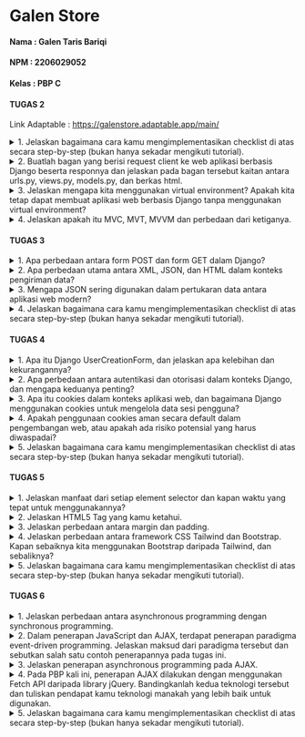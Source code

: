 # Galen Store

#### Nama : Galen Taris Bariqi
#### NPM : 2206029052
#### Kelas : PBP C


#### TUGAS 2

Link Adaptable : https://galenstore.adaptable.app/main/

<details>
<summary>
1. Jelaskan bagaimana cara kamu mengimplementasikan checklist di atas secara step-by-step (bukan hanya sekadar mengikuti tutorial).
</summary>

- Membuat sebuah proyek Django baru.

Seperti yang sudah diajarkan saat tutorial 0 kemarin, saya harus membuat repositori public di github yang terhubung dengan repositori lokal di laptop. Repositori lokal tersebut berisi proyek aplikasi yang dibuat pada tugas 2 ini. Untuk membuat direktori tersebut, kita harus menggunakan beberapa command seperti :
    1. ``git init`` : Menginisiasi di direktori yang sudah dibuat dan akan membuat repositori kosong di direktori tersebut
    2. ``python -m venv env`` : Membuat virtual environment (env)
    3. ``env\Scripts\activate.bat`` : Mengaktivasi env tersebut yang akan berguna sebagai *dependecies* dari aplikasi.
    Kemudian membuat berkas requirements.txt saat env sedang aktif yang berisi beberapa *dependecies*
    4. ``pip install -r requirements.txt`` : Menjalankan *dependecies* yang sudah dimasukkan ke dalam berkas requirements.txt
    5. ``django-admin startproject galen_store .`` : Membuat proyek Django dengan nama "galen_store"

Untuk memberikan izin pada semua host dalam mengakses aplikasi web, kita harus menambahkan ``"*"`` dalam ``ALLOWED_HOSTS``. Dan yang terakhir adalah membuat berkas ``.gitignore`` dan diisi dengan text pada tutorial 0. Berkas tersebut berguna untuk mengabaikan beberapa berkas yang harus diabaikan oleh git agar tidak ter-push.

- Membuat aplikasi dengan nama main pada proyek tersebut.

Langkah selanjutnya adalah membuat direktori bernama main dalam proyek aplikasi Tugas 2 ini dengan menjalankan perintah ``python manage.py startapp main``. Kemudian menambahkan ``'main'`` ke dalam ``INSTALLED_APPS`` di ``settings.py`` direktori galen_store.

- Melakukan routing pada proyek agar dapat menjalankan aplikasi main.

Di tahap ini, saya membuat berkas urls.py untuk mendefinisikan rute URL. Kemudian, pada file urls.py yang di direktori galen_store, saya menambahkan fungsi include dari django.urls untuk mengimpor rute URL dari aplikasi lain. Setelah itu, saya menambahkan path ``'main/'`` ke dalam urls.py yang berada di direktori galen_store.

- Membuat model pada aplikasi main dengan nama Item dan memiliki atribut wajib sebagai berikut.
    1. name sebagai nama item dengan tipe CharField.
    2. amount sebagai jumlah item dengan tipe IntegerField.
    3. description sebagai deskripsi item dengan tipe TextField.

Saya membuat model-model pada aplikasi main dengan ketentuan di atas pada berkas models.py dengan meng-import class models dari django.db dan kemudian model tersebut dimigrasi untuk mengubah struktur tabel basis data sesuai perubahan yang saya lakukan. Untuk membuat migrasi model, saya menjalankan perintah ``python manage.py makemigrations`` dan menerapkan ke basis data lokal dengan ``python manage.py migrate``. 

- Membuat sebuah fungsi pada views.py untuk dikembalikan ke dalam sebuah template HTML yang menampilkan nama aplikasi serta nama dan kelas kamu.

Pertama-tama, saya mengimpor render dari django.shortcuts dengan perintah from django.shortcuts import render yang berguna untuk melakukan rendering pada tampilan HTML memakai data yang saya masukkan di file views.py. Saya membuat fungsi show_main pada berkas tersebut yang berisikan sebuah context berupa nama aplikasi, nama lengkap, serta kelas saya. Dan yang terakhir, saya melakukan return terhadap fungsi tersebut berupa ``return render(request, "main.html", context)`` agar data-data yang sudah saya masukkan dapat ditampilkan HTML-nya pada web server.

- Membuat sebuah routing pada urls.py aplikasi main untuk memetakan fungsi yang telah dibuat pada views.py.

Dari berkas urls.py pada direktori main yang sudah dibuat sebelumnya, saya meng-import fungsi show_main tersebut agar path yang mengarahkan ke fungsi tersebut bisa dimasukkan ke urlspattern di berkas tersebut.

- Melakukan deployment ke Adaptable terhadap aplikasi yang sudah dibuat sehingga nantinya dapat diakses oleh teman-temanmu melalui Internet.

Langkah terakhir setelah semua step di atas dilakukan adalah melakukan commit dan push ke repositori git yang dibuat sebelumnya. Pertama melakukan command ``git add .`` untuk menandai semua berkas yang akan di track. Kemudian melakukan perintah ``git commit -m "KOMENTAR"`` untuk meng-commit dengan pesan sesuai perubahan yang saya lakukan. Lalu, saya menjalankan perintah ``git remote add origin "URL_REPO"`` untuk menghubungkan repositori lokal dengan repositori yang ada di git. Dan yang terakhir melakukan perintah ``git push -u origin main`` untuk mengirim semua perubahan yang dilakukan ke branch main di repositori git.

</details>

<details>
<summary>
2. Buatlah bagan yang berisi request client ke web aplikasi berbasis Django beserta responnya dan jelaskan pada bagan tersebut kaitan antara urls.py, views.py, models.py, dan berkas html.
</summary>

![Alt Text](Bagan_Nomor_2.png)

Untuk kaitan antara berkas, urutan proses langkahnya sebagai berikut :
    1. User me-request permintaan berupa HTTP aplikasi main.html melalui web browser.
    2. urls.py akan menentukan URL dan view mana yang sesuai dengan request dari user.
    3. views.py akan menghandle request dari user sehingga menampilan main.html
    4. Di saat yang bersamaan, views.py menggunakan model yang telah didefinisikan pada models.py untuk memanipulasi data yang diperlukan sehingga dapat merender page yang diinginkan user.
</details>


<details>
<summary>
3. Jelaskan mengapa kita menggunakan virtual environment? Apakah kita tetap dapat membuat aplikasi web berbasis Django tanpa menggunakan virtual environment?
</summary>

Virtual Environment (env) itu berguna untuk mengisolasi package dan dependacies yang diinginkan oleh developer sehingga tidak saling bertabrakan dengan konfigurasi proyek-proyek versi lain. *Dependecies* merupakan modul yang yang diperlukan suatu software agar dapat berfungsi termasuk library, framework, atau package dan tiap proyek tersebut pasti memiliki *dependecies* yang berbeda. Selain itu, virtual environment juga memudahkan developer untuk me-manage *dependecies* dengan menginstall dan menghapus modul-modul Python menggunakan pip. Hal tersebut memudahkan developer dalam mengembangkan proyek yang memerlukan banyak *dependecies*. Virtual environment juga membantu untuk mengurangi risiko terinstall modul-modul yang tidak terpercaya.

Tanpa virtual environment, kita dapat tetap membuat aplikasi web berbasis django, tetapi hal tersebut tidak disarankan karena dependencies proyek secara global di Python mungkin terinstall dan akan menyebabkan konflik antar proyek sehingga sulit dikelola. Penggunaan virtual environment merupakan praktik terbaik dalam mengembangkan aplikasi web berbasis django untuk menghindari masalah dependencies sehingga isolasi antar proyek dapat terjadi. 
</details>

<details>
<summary>
4. Jelaskan apakah itu MVC, MVT, MVVM dan perbedaan dari ketiganya.
</summary>

##### MVC (Model View Controller)
Model = mengelola data dan mengembalikan operasi berupa logic data kepada controller.
View = tampilan yang digunakan untuk menampilkan data dan menerima input dari pengguna.
Controller = mengambil input dari View dan berinteraksi dengan Model untuk memproses data dan diperbarui tampilannya.

MVC adalah pola desain arsitektur pada software yang digunakan untuk mengorganisir suatu kode dalam aplikasi agar pengguna memungkinkan untuk mengelola dan memodifikasinya secara independen. 

##### MVT (Model View Template)
Model = mengelola data dan mengembalikan operasi berupa logic data kepada controller.
View = mengatur tampilan data kepada pengguna.
Template = menentukan tampilan dari data yang disediakan oleh model berupa HTML.

MVT adalah pola desain arsitektur pada software yang terutama dikaitkan dengan kerangka kerja web Django. Template pada MVT berfungsi untuk memisahkan logika tampilan dan logika aplikasi agar developer dapat fokus mengembangkan tampilan tanpa menghiraukan detail logika data pada pemrosesan HTTP.

##### MVVM (Model View View Model)
Model = mengelola data dan mengembalikan operasi berupa logic data kepada controller.
View = mengatur tampilan data kepada pengguna.
ViewModel = mengkonversi data dari model sehingga dapat sesuai dengan tampilan yang diinginkan oleh View.

MVVM adalah pola desain arsitektur pada software yang umumnya digunakan untuk pengembangan dalam aplikasi yang berbasis GUI. MVVM ini berfokus pada pengembangan aplikasi yang punya tampilan kompleks sehingga perlu untuk memisahkan logika tampilan dari logika bisnis.

Intinya penggunaan dari masing-masing pola desain diatas tergantung pada teknologi yang digunakan dan kebutuhan proyek oleh developer. 

</details>

#### TUGAS 3

<details>
<summary>
1. Apa perbedaan antara form POST dan form GET dalam Django?
</summary>

form POST:
- Cara Pengiriman Data
Data yang dikirim dan di*request* oleh user dalam bentuk permintaan HTTP sehingga tidak terlihat di URL. Cocok untuk mengirim berbagai data sensitif seperti *password*.
- Tipe Data yang dapat dikirim
Digunakan untuk mengirim berbagai jenis data, termasuk .txt, .jpg, dll dengan kapasitas yang besar.
- Dari segi User
User lebih sulit untuk menjadikan URL-nya sebagai bookmark karena parameternya tidak pada URL.

form GET:
- Cara Pengiriman Data
Data yang dikirim dalam bentuk parameter dalam URL sehingga data dapat lebih mudah terlihat di URL. Cocok untuk data yang tidak punya dampak apabila dipanggil berulang kali.
- Tipe Data yang dapat dikirim
Digunakan untuk mengirim jenis data yang sederhana dengan kapasitas yang lebih kecil.
- Dari segi User
User dapat dengan mudah untuk menjadikan URL-nya sebagai bookmark karena parameternya ada pada URL.

</details>

<details>
<summary>
2. Apa perbedaan utama antara XML, JSON, dan HTML dalam konteks pengiriman data?
</summary>

- XML
XML mampu mendefinisikan struktur data yang kompleks dengan fleksibel untuk melakukan pertukaran data antar sistem yang beda karena sintaksnya yang cukup kaya dan ketat. Selain untuk menukar data, XML digunakan juga untuk mengkonfigurasi data dan menyimpan data.

- JSON
Tujuan utama dari JSON sama seperti XML yaitu sebagai format pertukaran data yang lebih ringkas sehingga lebih sering digunakan untuk mengirim data server ke browser dan juga sebaliknya. Dengan sintaksnya yang sederhana, JSON lebih mudah dibaca oleh *human* dan ukuran filenya lebih kecil jika dibandingkan dengan XML.

- HTML
Berbeda dengan XML dan JSON, HTML berfokus untuk mengatur tampilan pada halaman web dan mengatur elemen-elemen yang dipakai sehingga web tersebut dapat diakses di browser dan menampilkan berbagai informasi kepada *user*. 

</details>

<details>
<summary>
3. Mengapa JSON sering digunakan dalam pertukaran data antara aplikasi web modern?
</summary>

Pada era web modern ini, tentunya dibutuhkan kecepatan pengiriman data yang tinggi. Dengan sintaksnya yang sederhana, JSON memiliki beberapa keunggulan : 

a. Sintaksnya sederhana
Dengan kesederhanaan sintaks JSON, dapat memudahkan pengguna dan developer untuk memahami dan membaca struktur data yang telah melalui proses pertukaran data.

b. Ukuran file yang kecil
JSON mengirim data dengan ukuran file yang kecil sehingga dapat mempercepatan proses pertukaran data melalui jaringan agar web bisa lebih responsif. 

c. Penggunaan bahasa pemrograman yang fleksibel
JSON dapat digunakan dengan hampir seluruh bahasa pemrograman sehingga memudahkan developer untuk mengembangkan sebuah web.

d. Didukung oleh penggunaan JavaScript
Memudahkan komunikasi dengan server JSON tanpa melakukan banyak konversi

e. Memudahkan Deserialization
Developer dapat dengan mudah mengubah data menjadi data sesuai dengan bahasa pemrograman yang digunakan tanpa memerlukan kode yang banyak.

</details>

<details>
<summary>
4. Jelaskan bagaimana cara kamu mengimplementasikan checklist di atas secara step-by-step (bukan hanya sekadar mengikuti tutorial).
</summary>

- Membuat input form untuk menambahkan objek model pada app sebelumnya.

Sebelum membuat form untuk menambahkan product pada aplikasi, saya membuat folder ``templates`` pada ``root folder`` dan membuat berkas ``base.html`` sebagai kerangka umum halaman web lainnya pada aplikasi Galen Store. Kemudian saya melakukan beberapa *adjust* agar ``main.html`` yang dibuat pada tugas 2 kemarin bisa terhubung. 

Lalu, pada direktori ``main``, saya membuat berkas ``forms.py`` untuk membuat struktur form yang bisa menerima input data pada halaman web. Saya menambahkan kode berikut ini pada forms.py
```
from django.forms import ModelForm
from main.models import Product

class ProductForm(ModelForm):
    class Meta:
        model = Product
        fields = ["name", "price", "amount", "description"]
```

Pada list fields tersebut, saya memasukkan name, price, amount, dan description. Sedangkan untuk date_added akan diinput secara otomatis.

Kemudian saya mengimport beberapa library yang dibutuhkan dan membuat fungsi create_product pada berkas ``views.py``. Fungsi tersebut dibuat untuk melakukan penambahan data secara otomatis ketika dari ``forms.py`` ada data yang disubmit. Tidak lupa juga, setelah saya membuat fungsi create_product, saya menambahkan path url ke ``urlpatterns`` pada ``urls.py`` di main.

Dan pada fungsi show_main dari tugas 2 kemarin, saya menambahkan kode 
```
products = Product.objects.all()
```
Kode diatas berguna untuk mengambil semua object Product pada database.

Kemudian untuk menampilkan fungsi create_product yang sudah dibuat sebelumnya, saya membuat berkas baru bernama ``create_product.html`` pada direktori ``main/templates``. Saya melakukan beberapa adjusting terhadap berkas ``create_product.html`` dan ``main.html`` sehingga tampilannya sesuai apa yang saya harapkan.

- Tambahkan 5 fungsi views untuk melihat objek yang sudah ditambahkan dalam format HTML, XML, JSON, XML by ID, dan JSON by ID.

Kemudian, tahap selanjutnya saya membuat 4 fungsi yang berguna untuk melihat data-data yang sudah diinput oleh user pada web. Data-data tersebut dapat dilihat dengan format yang beragam seperti HTML, XML, dan JSON. 

4 fungsi tersebut bernama show_xml, show_json, show_xml_by_id, dan show_json_by_id. Tiap fungsi tersebut ditambahkan return function berupa ``HttpResponse`` yang sudah di serealize menjadi bahasa pemrograman yang sesuai.

Berikut kode yang saya buat terhadap 4 fungsi tersebut : 
```
def show_xml(request):
    data = Product.objects.all()
    return HttpResponse(serializers.serialize("xml", data), content_type="application/xml")

def show_json(request):
    data = Product.objects.all()
    return HttpResponse(serializers.serialize("json", data), content_type="application/json")

def show_xml_by_id(request, id):
    data = Product.objects.filter(pk=id)
    return HttpResponse(serializers.serialize("xml", data), content_type="application/xml")

def show_json_by_id(request, id):
    data = Product.objects.filter(pk=id)
    return HttpResponse(serializers.serialize("json", data), content_type="application/json")
```
- Membuat routing URL untuk masing-masing views yang telah ditambahkan pada poin 2.

Agar fungsi yang sudah dibuat tadi dapat diakses, saya menambahkan path url masing-masing fungsi di atas ke ``urls.py`` pada folder ``main``. Berikut kode penambahan path yang saya tambahkan.
```
...
path('xml/', show_xml, name='show_xml'),
path('json/', show_json, name='show_json'), 
path('xml/<int:id>/', show_xml_by_id, name='show_xml_by_id'),
path('json/<int:id>/', show_json_by_id, name='show_json_by_id'), 
...
```
Setelah menambahkan path url di atas, saya sekarang sudah bisa mengakses masing-masing fungsi dengan URL dan format yang sesuai.

- Mengakses kelima URL di poin 2 menggunakan Postman, membuat screenshot dari hasil akses URL pada Postman, dan menambahkannya ke dalam README.md.

a. HTML
![Alt Text](POSTMAN_HTML.png)

b. XML
![Alt Text](POSTMAN_XML.png)

c. JSON
![Alt Text](POSTMAN_JSON.png)

d. XML by ID
![Alt Text](POSTMAN_XML_ID.png)

e. JSON by ID
![Alt Text](POSTMAN_JSON_ID.png)

- Dan yang terakhir adalah melakukan push ke github dengan command ``add``, ``commit``, dan ``push``

- Menambahkan pesan "Kamu menyimpan X item pada aplikasi ini" (dengan X adalah jumlah data item yang tersimpan pada aplikasi) dan menampilkannya di atas tabel data. Kalimat pesan boleh dikustomisasi sesuai dengan tema aplikasi, namun harus memiliki makna yang sama

Saya menambahkan String kalimat di atas terlebih dahulu pada main.html. Kemudian untuk mendapatkan jumlah produk saya menggunakan methode ``.count()`` pada list products.

</details>

#### TUGAS 4

<details>
<summary>
1. Apa itu Django UserCreationForm, dan jelaskan apa kelebihan dan kekurangannya?
</summary>

UserCreationForm merupakan salah satu contoh bentuk form yang tersedia dari Django berupa kerangka web berbasis python yang digunakan untuk mendevelop aplikasi web. Form tersebut digunakan agar pengguna dapat mendaftarkan diri sebagai pengguna baru di aplikasi web saya. UserCreationForm apabila dipakai harus di import terlebih dahulu dengan kode ``from django.contrib.auth.forms import UserCreationForm``. 

Kelebihannya : 
1. Kesederhanaan yang ditawarkan oleh UserCreationForm ini memudahkan pengembang untuk mengimplementasikan formulir registrasi tanpa perlu menulis kode yang banyak dan kompleks.
2. Membantu dalam mencegah kesalahan input secara otomatis yang umum terjadi yang dilakukan oleh pengguna.
3. Memudahkan pengguna dalam menemukan dokumentasi dan referensi resmi sehingga memudahkan pengembang dalam memahami UserCreationForm.
4. Pengembang dapat memodifikasi form dengan mudah seperti menambahkan beberapa fields baru sehingga lebih fleksibel.
5. Keamanan datanya terintegrasi secara otomatis dengan melakukan *hashing* pada password sebelum menyimpannya di database.

Kekurangan : 
1. Pengembang kurang bisa melakukan kustomisasi pada formnya sehingga akan lebih sulit apabila persyaratan registrasi dari webnya kompleks.
2. Secara default, bahasa pada UserCreationForm ini tersedia dalam bahasa inggris sehingga pengembang perlu menyesuaikannya apabila ingin menggunakan dalam bahasa lain.
3. Validasi yang ditawarkan oleh UserCreationForm terbatas sehingga pengembang akan kesulitan dalam mengkustomnya.
4. Tampilan pada UserCreationForm ini standar sehingga pengembang perlu menyesuaikan tampilannya sesuai kebutuhannya.
5. UserCreationForm ini bergantung pada Django dan hanya dibatasi apabila pengembang menggunakan kerangka kerja Django.

</details>

<details>
<summary>
2. Apa perbedaan antara autentikasi dan otorisasi dalam konteks Django, dan mengapa keduanya penting?
</summary>

**Authentication** 
Proses untuk memverifikasi identitas seseorang yang sedang melakukan login. Proses ini bertujuan untuk memastikan seseorang tersebut merupakan seseorang yang memiliki username dan password sesuai (tidak hanya dalam bentuk seperti itu, bisa juga sidik jari, face id, dll). Autentikasi ini mencegah akses tidak sah terhadap pengguna yang tidak sesuai.

**Authorization**
Proses untuk memverifikasi seseorang untuk dapat mengakses suatu sistem. Proses ini terjadi setelah authentication dan bertujuan untuk menentukan apakah identitas seseorang yang sudah berhasil login boleh mengakses atau tidak boleh mengakses apa saja. Otorisasi ini membantu menjaga keamanan data dari pengguna sehingga tindakan-tindakan ilegal yang dilakukan oleh orang *random* tidak terjadi.\

Kombinasi dari keduanya sangat penting karena dapat membentuk lapisan pertahanan yang sangat kuat dalam melindungi data dan informasi yang dimiliki oleh pengguna agar mereka aman saat menggunakan aplikasi yang kita buat. Tanpa autentikasi, setiap pengguna dapat menyamar sebagai pengguna lain. Tanpa otorisasi, pengguna dapat memiliki akses yang tidak terbatas terhadap aplikasi.

</details>

<details>
<summary>
3. Apa itu cookies dalam konteks aplikasi web, dan bagaimana Django menggunakan cookies untuk mengelola data sesi pengguna?
</summary>

cookies merupakan data kecil yang disimpan pada komputer pengguna saat berinteraksi dengan sebuah web yang bertujuan untuk mengelola data sesi pengguna dan menyimpan beberapa informasi yang dapat diakses oleh server web saat pengguna kembali membuka web yang sama. 

Untuk mengelola data sesi pengguna, Django menggunakan cookies untuk menyimpan sementara data sesi pengguna di server. Data tersebut dapat diakses dengan menggunakan cookies sebagai kunci untuk mengidentifikasi sesi pengguna yang sesuai.

</details>

<details>
<summary>
4. Apakah penggunaan cookies aman secara default dalam pengembangan web, atau apakah ada risiko potensial yang harus diwaspadai?
</summary>

Secara default, cookies memang aman untuk digunakan dalam pengembangan web jika diimplementasikan oleh pengembangan dengan benar. Akan tetapi, tetap ada risiko potensial yang harus diwaspadai, yaitu : 
1. Menimbulkan risiko keamanan data jika informasi dari pengguna digunakan secara tidak baik. Informasi sensitif dari cookies rentan terhadap akses yang tidak sah, terutama saat dikirimkan dengan koneksi HTTP yang tidak aman.
2. Kebocoran privasi dari pengguna juga dapat terjadi meski sudah dienkripsi. Oleh karena itu, cookies yang mengandung data sensitif harus dienkripsi dengan kuat. Cookies tersebut harus dipastikan hanya bisa diakses dengan koneksi HTTPS yang aman untuk mengurangi risiko peretasan.
3. Cookies juga bisa digunakan untuk melakukan pelacakan, iklan, dan analitik yang dapat mengancam privasi pengguna.
4. Serangan-serangan dari *hacker* berupa Fixation dan Hijacking.

</details>

<details>
<summary>
5. Jelaskan bagaimana cara kamu mengimplementasikan checklist di atas secara step-by-step (bukan hanya sekadar mengikuti tutorial).
</summary>

- Mengimplementasikan fungsi registrasi, login, dan logout untuk memungkinkan pengguna untuk mengakses aplikasi sebelumnya dengan lancar.

##### Register
Untuk membuat fungsi registrasi, pertama-tama saya menambahkan beberapa import library, salah satunya ``UserCreationForm `` pada ``views.py`` di direktori main.

Kemudian membuat fungsi registernya pada file ``views.py`` yang berfungsi untuk membuatkan akun pengguna saat klik submit pada web. Setelah menambahkan fungsinya, saya tidak lupa untuk membuat berkas htmlnya bernama register.html di direktori main/templates yang bertujuan untuk mengatur *layout* register page. Dan langkah terakhirnya merupakan membuat path pada ``urls.py`` di direktori main yang mengarah ke fungsi register tersebut.

##### Login
Untuk membuat fungsi login, kurang lebih caranya sama dengan pembuatan fungsi Register, yaitu dengan import library ``authenticate dan login`` di ``views.py``.

Kemudian, saya membuat fungsi login_user di ``views.py`` yang berfungsi untuk melakukan autentikasi dari pengguna berdasarkan username dan password yang mereka input saat ingin login. Setelah itu, saya membuat berkas htmlnya bernama login.html di direktori main/templates yang bertujuan untuk mengatur *layout* login page. Dan yang terakhir, saya tidak lupa untuk menambahkan path pada ``urls,py`` di direktori main yang mengarah ke fungsi login tersebut. Akan tetapi, agar pengguna yang sudah terautentikasi yang bisa masuk ke main page, saya menambahkan ``@login_required(login_url='/login')``.

##### Logout
Untuk membuat fungsi logout, kurang lebih caranya sama dengan pembuatan fungsi Register, yaitu dengan import library ``logout`` di ``views.py``.

kemudian, saya membuat fungsi logout di ``views.py`` yang berguna untuk menghapus sesi login yang dilakukan oleh pengguna dan meng-*direct* pengguna untuk langsung ke login page. Pada main page, saya menambahkan button logout. Dan yang terakhir, saya menambahkan path pada ``urls.py`` di direktori main yang mengarah ke fungsi logout tersebut.

- Membuat dua akun pengguna dengan masing-masing tiga dummy data menggunakan model yang telah dibuat pada aplikasi sebelumnya untuk setiap akun di lokal.

Saya membuat dua akun dengan kriteria berikut : 
1. Username = galenb, password = Tesgalen123
dengan tiga dummy data nama produknya Fanta, Sprite, Coca cola
2. Username = tesakun, password = akungalen123
dengan tiga dummy data nama produknya Tes1, Tes2, Tes3

- Menghubungkan model Item dengan User.

Tujuan melakukan penghubungan antar Item dengan User adalah agar setiap user hanya dapat memiliki Item yang masing-masing mereka tambahkan pada akun mereka. Pada berkas ``models.py``, saya menambahkan kode berikut ini : 
```
user = models.ForeignKey(User, on_delete=models.CASCADE)
```
Kode tersebut bertujuan untuk menghubungkan satu user dengan *relationship* sehingga item-item dari user tersebut bisa terasosiasikan dengan user yang mengirimkan request untuk melakukan add product. *Relationship* antara user dan product yang terjadi adalah many-to-one relationship. Kemudian, pada fungsi ``create_product`` di berkas ``views.py`` saya menambahkan kode : 
```
form = ProductForm(request.POST or None)

 if form.is_valid() and request.method == "POST":
     product = form.save(commit=False)
     product.user = request.user
     product.save()
     return HttpResponseRedirect(reverse('main:show_main'))
```
Kode di atas bertujuan untuk menandakan bahwa item yang sedang ditambahkan pada page create product merupakan item yang dimiliki oleh user yang terotorisasi.

Dan yang terakhir, pada fungsi ``show_main`` di ``views.py``, saya memfilter item-item yang akan ditampilkan merupakan item yang hanya dimiliki oleh user yang terotorisasi. 

- Menampilkan detail informasi pengguna yang sedang logged in seperti username dan menerapkan cookies seperti last login pada halaman utama aplikasi.

Agar nama pada main page menjadi dinamis (tergantung username yang terotorisasi), pada fungsi ``show_main`` di ``views.py``, saya memodifikasi pada Name pada context menjadi ``request.user.username``. Untuk menerapkan cookies berupa last login pada main page, saya menambahkan kode ``response.set_cookie('last_login', str(datetime.datetime.now()))`` yang berfungsi untuk membuatkan cookie last_login dan menambahkannya pada response. Kemudian, tidak lupa saat logout saya menghapus cookie tersebut dengan memodifikasi fungsi logout_user. Dan yang terakhir, saya menampilkan data last login pada main page dengan memodifikasi main.html dan menambahkan data last_login di context pada show_main.

- Melakukan add, commit, dan push ke repositori github yang saya buat pada branch baru. 

</details>

#### TUGAS 5

<details>
<summary>
1. Jelaskan manfaat dari setiap element selector dan kapan waktu yang tepat untuk menggunakannya?
</summary>

Berikut contoh element selector dan manfaatnya :
1. Element Selector
Manfaatnya = selector yang paling general sehingga elemen dapat memilih semua elemen dengan tipe yang cocok
Penggunaannya saat ingin menerapkan gaya elemen HTML yang general ke semua elemen dengan tipe yang sama

2. Class Selector
Manfaatnya = Memungkinkan untuk memilih elemen sesuai kelas yang diterapkan pada kode
Penggunaannya adalah saat ingin menerapkan gaya elemen HTML secara khusus hanya pada elemen yang dituju

3. ID Selector
Manfaatnya = Memungkinkan untuk memilih elemen berdasarkan ID unique secara spesifik ke ID elemen tersebut
Penggunaannya saat ingin menerapkan gaya elemen HTML terhadap satu elemen tertentu

4. Pseudo-class Selector
Manfaatnya = Memungkinkan untuk memilih elemen berdasarkan suatu condition tertentu
Penggunaannya seperti contoh pada bonus tugas 5 ini, saya menggunakan pseudo-class selector untuk memudahkan saya dalam memberikan warna pada row terakhir di list product. Condition yang digunakan adalah last-child.

5. Pseudo-element Selector
Manfaatnya = Memungkinkan untuk memodifikasi elemen sehingga desain web saya menjadi lebih fleksibel.
Penggunaannya saat ingin menambahkan suatu elemen ke dalam elemen yang sudah ada seperti menambahkan ikon ke teks.
</details>

<details>
<summary>
2. Jelaskan HTML5 Tag yang kamu ketahui.
</summary>

HTML5 tag adalah bahasa markup HTML yang digunakan untuk membuat dan merancang elemen dari web. Berikut contoh HTML5 tag :

1. nav
Tag tersebut digunakan untuk membuat navigation bar seperti pada tugas 5 yang saya buat ini sehingga dapat membantu dalam memberikan konteks tentang bagian halaman mana yang berisi menu.

2. input
Untuk memudahkan dalam pengambilan input dari pengguna seperti username dll.

3. section
Untuk mengelompokkan elemen-elemen pada web menjadi satu unit sehingga dapat membantu dalam mengatur halaman web menjadi bagian-bagian yang lebih besar.

4. header
Untuk menandai bagian atas dari suatu laman pada web dan digunakan untuk title, logo, dll.

5. footer
Untuk menandai bagian bawah dari suatu laman pada web dan biasanya digunakan untuk informasi kontak, dll.

</details>

<details>
<summary>
3. Jelaskan perbedaan antara margin dan padding.
</summary>

Margin dan padding sama-sama untuk mengatur posisi dari suatu elemen HTML dan memberikan *space* antara elemen-elemen tersebut.

Berikut perbedaan dari margin dan padding :
1. Margin
Margin = Jarak antara batas terluar dari elemen-elemen sekitar sehingga dapat mengontrol kedekatan jarak tiap elemen. Margin tidak punya warna dan hanya merupakan *whitespace* yang tidak memengaruhi ukuran sebenarnya dari elemen tersebut. Contoh penggunaan margin : margin-top, margin-bottom, dll

2. Padding
Padding = Jarak antara batas dalam dari elemen-elemen sekitar sehingga fungsinya sama dengan margin untuk mengontrol jarak tiap elemen. Bedanya, padding dapat memiliki background di sekitar elemen. Dan padding juga memengaruhi ukuran asli dari elemen yang dituju sehingga akan memperluas elemen tersebut ke luar dari batasnya. Contoh penggunaan padding : padding-top, padding-bottom, dll.

</details>

<details>
<summary>
4. Jelaskan perbedaan antara framework CSS Tailwind dan Bootstrap. Kapan sebaiknya kita menggunakan Bootstrap daripada Tailwind, dan sebaliknya?
</summary>

1. Bootstrap
Merupakan template yang menyediakan beberapa gaya elemen HTML yang mencakup UI seperti tombol, form, dll. Bootstrap itu sendiri memiliki desain yang konsisten dan mudah diakses sehingga cocok digunakan untuk mempermudah pengembang web. Tema dari template bootstrap tersebut dapat disesuaikan kembali sesuai dengan desain yang diinginkan. Akan tetapi, proses rendering situs web dan ukuran filenya lebih besar dibanding Tailwind.
Bootstrap digunakan saat ingin membuat situs web secara cepat dan singkat sehingga dapat memanfaatkan komponen-komponen yang sudah jadi dan siap pakai.

2. Tailwind
Merupakan metode framework css yang menggunakan utilitas berupa pembangunan desain situs web dengan menggabungkan beberapa kelas. Berbeda dengan bootstrap, tailwind memungkinkan pengembang untuk melakukan kustomisasi yang tinggi sehingga desain dari situs web tersebut dapat dikonfigurasi sesuai dengan keinginannya. Ukuran file dan proses rendering situs web dari Tailwind juga lebih kecil dibanding Bootstrap. Akan tetapi, tailwind kurang ramah bagi pemula karena diharuskan untuk mendesain situs web dari awal.
Tailwind digunakan saat pengembang menginginkan kustomisasi tingkat tinggi dari situs web dan saat ingin menggunakan kelas utilitas. Tailwind juga digunakan saat pengembang ingin menghindari overbloat pada 


</details>

<details>
<summary>
5. Jelaskan bagaimana cara kamu mengimplementasikan checklist di atas secara step-by-step (bukan hanya sekadar mengikuti tutorial).
</summary>

- Kustomisasi desain pada templat HTML yang telah dibuat pada Tugas 4 dengan menggunakan CSS atau CSS framework (seperti Bootstrap, Tailwind, Bulma) dengan ketentuan sebagai berikut

Saya menggunakan bootstrap untuk semua page login, register, dan tambah inventori, tetapi dengan kombinasi css standar dan kustomisasi saya agar menyesuaikan desain yang saya mau. Pada login page saya hanya menggunakan css dengan inline style. Dan pada page register, main, dan tambah product saya menggunakan internal styling.

Semua tampilan saya memiliki warna yang senada dengan halaman utama. Saya juga menambahkan Navigation bar pada main page untuk memudahkan pengguna jika ingin melakukan proses logout dan melihat informasi username serta last login.

Pada main page, saya mengimplementasikan card dengan menggunakan bootstrap dan kombinasi css standar kemudian memasukkan image dan beberapa informasi produk tersebut. Untuk menampilkan banyak item di card tersebut, saya menggunakan for each loop pada list product.

- Melakukan add-commit-push ke GitHub.

</details>

#### TUGAS 6

<details>
<summary>
1. Jelaskan perbedaan antara asynchronous programming dengan synchronous programming.
</summary>

**Synchronous programming**
1. Kode dieksekusi secara berurutan. Setiap perintah harus menunggu perintah sebelumnya selesai sebelum mulai dieksekusi.
2. Perintah yang memakan waktu cukup lama akan stop untuk menunggu perintah tersebut selesai. Hal ini dapat mengakibatkan website terasa lambat atau tidak responsif.
3. Pemanggilan fungsi biasanya dilakukan secara langsung dan jika ada kesalahan, program bisa segera menanggapinya.

**Asynchronous programming**
1. Perintah dieksekusi bersamaan tanpa harus menunggu perintah sebelumnya selesai. Setiap perintah dapat dijalankan secara paralel.
2. Perintah yang memakan waktu cukup lama tidak stop sehingga dapat melanjutkan eksekusi dan menangani Perintah lainnya sambil menunggu perintah asinkronus lainnya selesai. Hal ini menjadikan website lebih responsif dan efisien.
3. Pemanggilan fungsi dalam pemrograman asinkron sering melibatkan penggunaan callback. Pengembang mengirimkan fungsi callback sebagai argumen ke fungsi asinkron dan fungsi callback ini akan dipanggil setelah perintah asinkronus selesai.

</details>

<details>
<summary>
2. Dalam penerapan JavaScript dan AJAX, terdapat penerapan paradigma event-driven programming. Jelaskan maksud dari paradigma tersebut dan sebutkan salah satu contoh penerapannya pada tugas ini.
</summary>

Paradigma event-driven programming adalah pendekatan pemrograman di mana program dirancang untuk merespon terhadap *event* tertentu yang terjadi. *Event* ini bisa berasal dari berbagai sumber, termasuk tindakan pengguna, perubahan data, atau kondisi lain yang memicu respon dari program. Program tidak dijalankan secara linier dari awal hingga akhir. Sebaliknya, program selalu dalam keadaan siap untuk merespons *event* yang terjadi. Ketika suatu *event* terdeteksi, program akan menjalankan tindakan atau fungsi yang sesuai yang telah ditetapkan sebelumnya.

Contoh penerapan pada tugas ini adalah saya membuat button untuk menghubungkan ke url fungsi add_product_ajax. Dari button tersebut, pengguna bisa memberikan suatu respon berupa click terhadap tombol tersebut. Saya menggunakan AJAX untuk mengambil data dari server tanpa perlu *refresh page*.

</details>

<details>
<summary>
3. Jelaskan penerapan asynchronous programming pada AJAX.
</summary>

AJAX memungkinkan dan memang dirancang khusus untuk komunikasi secara *asynchronous* dengan server web. Dengan AJAX, browser web dapat mengirim permintaan HTTP ke server dan menerima respons tanpa harus menghentikan eksekusi program. Fungsi callback yang didefinisikan akan dieksekusi ketika permintaan ke server selesai. Misalnya, fungsi callback didefinisikan untuk menangani data yang diterima dari server setelah permintaan selesai. Ini memungkinkan Anda untuk menjalankan tugas lain sambil menunggu respons dari server. 

</details>

<details>
<summary>
4. Pada PBP kali ini, penerapan AJAX dilakukan dengan menggunakan Fetch API daripada library jQuery. Bandingkanlah kedua teknologi tersebut dan tuliskan pendapat kamu teknologi manakah yang lebih baik untuk digunakan.
</summary>

**Fetch API**
1. Fetch API diterapkan sebagai fungsi bawaan di browser modern untuk melalukan permintaan HTTP. Ini berarti pengembang tidak perlu mengunduh atau mengimpor library eksternal tambahan.
2. Menggunakan konsep Promise yang membuat kode lebih bersih dan mudah diikuti dan memudahkan dalam operasi *asynchronous*.
3. Mendukung JSON secara alami yang sering digunakan dalam aplikasi web modern serta biasanya lebih cepat dan responsif dalam pengambilan data dari server.

**JQuery**
1. JQuery dirancang untuk mengatasi masalah kompatibilitas lintas browser sehingga lebih cocok untuk pengembangan di browser yang lebih tua.
2. Menggunakan callback yang dapat menghasilkan kode yang lebih sulit dipahami jika digunakan dalam kasus yang lebih rumit.
3. Memiliki ekosistem plugin yang luas yang menyediakan banyak fitur tambahan dan komponen siap pakai, tetapi membuatnya menjadi lebih berat jika dibandingkan dengan Fetch API.


</details>

<details>
<summary>
5. Jelaskan bagaimana cara kamu mengimplementasikan checklist di atas secara step-by-step (bukan hanya sekadar mengikuti tutorial).
</summary>

**Mengubah tugas 5 yang telah dibuat sebelumnya menjadi menggunakan AJAX.**

Saya mengubah kode menjadi AJAX pada bagian cards item dan form untuk add product. 
- Cards item
Pertama-tama, saya memindahkan bootstrap card product yang ada pada container ke dalam script dan memasukkannya dalam function ``cardProducts()``. Dan fungsi tersebut saya panggil di dalam fungsi ``refreshProducts()`` agar card item tersebut ikut ke *update* secara otomatis saat user menambahkan product. Berikut contoh kode container dan function cardProducts : 
```
<div class="container py-5 px-5">
    <!-- Kode untuk menampilkan card product -->
</div>

<script>
...
async function cardProducts() {
    const products = await getProducts()

    const container = document.querySelector('.container');

    let productHTML = '';

    products.forEach(product => {
        productHTML += `
            <div class="card-product">
                <div class="col-md-8 col-lg-6 col-xl-4">
                    <div class="card" style="border-radius: 15px;">
                        <div class="bg-image hover-overlay ripple ripple-surface ripple-surface-light"
                            data-mdb-ripple-color="light">
                            <img src="${product.fields.image}" width="600px"
                                style="border-top-left-radius: 15px; border-top-right-radius: 15px;" class="img-fluid"/>
                        </div>
                        <div class="card-body pb-0">
                            <div class="d-flex justify-content-between">
                                <div>
                                    <p class="text-dark">${product.fields.name}</p>
                                    <p class="small text-muted">${product.fields.description}</p>
                                </div>
                            </div>
                        </div>
                        <hr class="my-0" />
                        <div class="card-body pb-0">
                            <div class="d-flex justify-content-between">
                                <p class="text-dark">${product.fields.price}</p>
                                <p class="small text-muted">${product.fields.amount}</p>
                            </div>
                        </div>
                        <hr class="my-0" />
                        <div class="card-body">
                            <div class="d-flex justify-content-between align-items-center pb-2 mb-1">
                                <a href="/edit_product/${product.id}">
                                    <button type="button" class="btn btn-primary">Edit Product</button>
                                </a>
                            </div>
                        </div>
                    </div>
                </div>
            </div>
        `;
    });

    container.innerHTML = productHTML;
}
...
</script>
```

- Add product
Pada bagian add product, saya membuat function di berkas ``views.py`` bernama get_product_json untuk menampilkan product menggunakan fetch. Kemudian pada berkas yang sama saya juga saya membuat function add_product_ajax untuk menyimpan product yang ditambahkan oleh pengguna. Saya menambahkan path ke urls.py di direktori ``main``. Pada ``main.html``, saya mengubah bagian table dengan menggunakan script dan menambahkan function dalam content tersebut bernama getProducts(), refreshProducts, dan addProduct(). Dan yang terakhir, saya menggunakan bootstrap untuk menampilkan formnya.


</details>